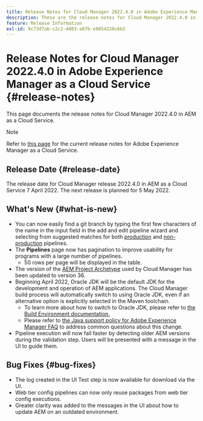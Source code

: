 ```yaml
---
title: Release Notes for Cloud Manager 2022.4.0 in Adobe Experience Manager as a Cloud Service
description: These are the release notes for Cloud Manager 2022.4.0 in AEM as a Cloud Service.
feature: Release Information
exl-id: 9c73d7ab-c2c2-4803-a07b-e9054220c6b2
---
```


# Release Notes for Cloud Manager 2022.4.0 in Adobe Experience Manager as a Cloud Service {#release-notes}

This page documents the release notes for Cloud Manager 2022.4.0 in AEM as a Cloud Service.

>[!NOTE]
>
>Refer to [this page](/help/release-notes/release-notes-cloud/release-notes-current.md) for the current release notes for Adobe Experience Manager as a Cloud Service.

## Release Date {#release-date}

The release date for Cloud Manager release 2022.4.0 in AEM as a Cloud Service 7 April 2022. The next release is planned for 5 May 2022.

## What's New {#what-is-new}

* You can now easily find a git branch by typing the first few characters of the name in the input field in the add and edit pipeline wizard and selecting from suggested matches for both [production](/help/implementing/cloud-manager/configuring-pipelines/configuring-production-pipelines.md) and [non-production](/) pipelines.
* The **Pipelines** page now has pagination to improve usability for programs with a large number of pipelines.
  * 50 rows per page will be displayed in the table.
* The version of the [AEM Project Archetype](https://experienceleague.adobe.com/docs/experience-manager-core-components/using/developing/archetype/overview.html) used by Cloud Manager has been updated to version 36.
* Beginning April 2022, Oracle JDK will be the default JDK for the development and operation of AEM applications. The Cloud Manager build process will automatically switch to using Oracle JDK, even if an alternative option is explicitly selected in the Maven toolchain.
  * To learn more about how to switch to Oracle JDK, please refer to [the Build Environment documentation.](/help/implementing/cloud-manager/getting-access-to-aem-in-cloud/build-environment-details.md#using-java-support)
  * Please refer to [the Java support policy for Adobe Experience Manager FAQ](https://experienceleague.adobe.com/docs/experience-manager-65/assets/Java_Policy_for_Adobe_Experience_Manager.pdf) to address common questions about this change.
* Pipeline execution will now fail faster by detecting older AEM versions during the validation step. Users will be presented with a message in the UI to guide them.

## Bug Fixes {#bug-fixes}

* The log created in the UI Test step is now available for download via the UI.
* Web tier config pipelines can now only reuse packages from web tier config executions.
* Greater clarity was added to the messages in the UI about how to update AEM on an outdated environment.
